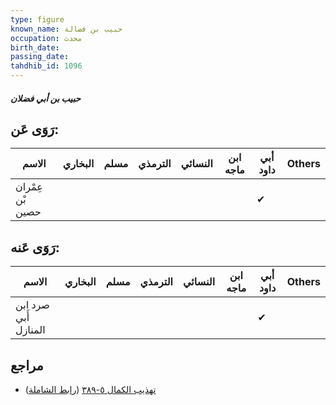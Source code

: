 ```yaml
---
type: figure
known_name: حبيب بن فضالة
occupation: محدث
birth_date:
passing_date:
tahdhib_id: 1096
---
```

##### حبيب بن أبي فضلان

## رَوَى عَن:
| الاسم            | البخاري | مسلم | الترمذي | النسائي | ابن ماجه | أبي داود | Others |
| ---------------- | ------- | ---- | ------- | ------- | -------- | -------- | ------ |
| عِمْران بْن حصين |         |      |         |         |          | ✔        |        |
## رَوَى عَنه:
| الاسم                | البخاري | مسلم | الترمذي | النسائي | ابن ماجه | أبي داود | Others |
| -------------------- | ------- | ---- | ------- | ------- | -------- | -------- | ------ |
| صرد ابن أَبي المنازل |         |      |         |         |          | ✔        |        |
## مراجع
- [تهذيب الكمال ٥-٣٨٩](obsidian://open?vault=Tahdhib-al-Kamal&file=Figures/١٠٩٦-حبيب%20بن%20أبي%20فضلان) ([رابط الشاملة](https://shamela.ws/book/3722/2467))